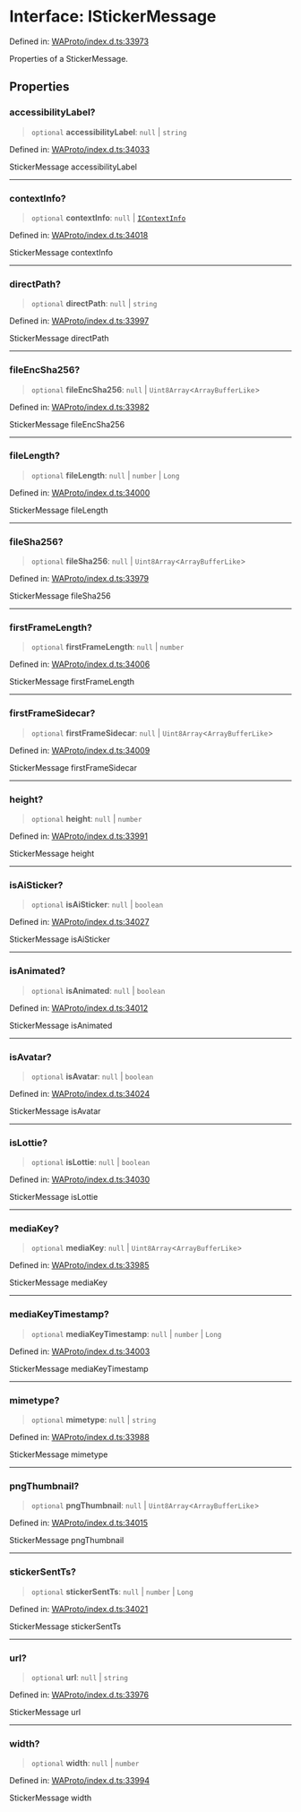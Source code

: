 # Interface: IStickerMessage

Defined in: [WAProto/index.d.ts:33973](https://github.com/Fokusdotid/bail/blob/fcd0cec6f26de1fb545eb2e03fa5c63fbad99d3d/WAProto/index.d.ts#L33973)

Properties of a StickerMessage.

## Properties

### accessibilityLabel?

> `optional` **accessibilityLabel**: `null` \| `string`

Defined in: [WAProto/index.d.ts:34033](https://github.com/Fokusdotid/bail/blob/fcd0cec6f26de1fb545eb2e03fa5c63fbad99d3d/WAProto/index.d.ts#L34033)

StickerMessage accessibilityLabel

***

### contextInfo?

> `optional` **contextInfo**: `null` \| [`IContextInfo`](../../../interfaces/IContextInfo.md)

Defined in: [WAProto/index.d.ts:34018](https://github.com/Fokusdotid/bail/blob/fcd0cec6f26de1fb545eb2e03fa5c63fbad99d3d/WAProto/index.d.ts#L34018)

StickerMessage contextInfo

***

### directPath?

> `optional` **directPath**: `null` \| `string`

Defined in: [WAProto/index.d.ts:33997](https://github.com/Fokusdotid/bail/blob/fcd0cec6f26de1fb545eb2e03fa5c63fbad99d3d/WAProto/index.d.ts#L33997)

StickerMessage directPath

***

### fileEncSha256?

> `optional` **fileEncSha256**: `null` \| `Uint8Array`\<`ArrayBufferLike`\>

Defined in: [WAProto/index.d.ts:33982](https://github.com/Fokusdotid/bail/blob/fcd0cec6f26de1fb545eb2e03fa5c63fbad99d3d/WAProto/index.d.ts#L33982)

StickerMessage fileEncSha256

***

### fileLength?

> `optional` **fileLength**: `null` \| `number` \| `Long`

Defined in: [WAProto/index.d.ts:34000](https://github.com/Fokusdotid/bail/blob/fcd0cec6f26de1fb545eb2e03fa5c63fbad99d3d/WAProto/index.d.ts#L34000)

StickerMessage fileLength

***

### fileSha256?

> `optional` **fileSha256**: `null` \| `Uint8Array`\<`ArrayBufferLike`\>

Defined in: [WAProto/index.d.ts:33979](https://github.com/Fokusdotid/bail/blob/fcd0cec6f26de1fb545eb2e03fa5c63fbad99d3d/WAProto/index.d.ts#L33979)

StickerMessage fileSha256

***

### firstFrameLength?

> `optional` **firstFrameLength**: `null` \| `number`

Defined in: [WAProto/index.d.ts:34006](https://github.com/Fokusdotid/bail/blob/fcd0cec6f26de1fb545eb2e03fa5c63fbad99d3d/WAProto/index.d.ts#L34006)

StickerMessage firstFrameLength

***

### firstFrameSidecar?

> `optional` **firstFrameSidecar**: `null` \| `Uint8Array`\<`ArrayBufferLike`\>

Defined in: [WAProto/index.d.ts:34009](https://github.com/Fokusdotid/bail/blob/fcd0cec6f26de1fb545eb2e03fa5c63fbad99d3d/WAProto/index.d.ts#L34009)

StickerMessage firstFrameSidecar

***

### height?

> `optional` **height**: `null` \| `number`

Defined in: [WAProto/index.d.ts:33991](https://github.com/Fokusdotid/bail/blob/fcd0cec6f26de1fb545eb2e03fa5c63fbad99d3d/WAProto/index.d.ts#L33991)

StickerMessage height

***

### isAiSticker?

> `optional` **isAiSticker**: `null` \| `boolean`

Defined in: [WAProto/index.d.ts:34027](https://github.com/Fokusdotid/bail/blob/fcd0cec6f26de1fb545eb2e03fa5c63fbad99d3d/WAProto/index.d.ts#L34027)

StickerMessage isAiSticker

***

### isAnimated?

> `optional` **isAnimated**: `null` \| `boolean`

Defined in: [WAProto/index.d.ts:34012](https://github.com/Fokusdotid/bail/blob/fcd0cec6f26de1fb545eb2e03fa5c63fbad99d3d/WAProto/index.d.ts#L34012)

StickerMessage isAnimated

***

### isAvatar?

> `optional` **isAvatar**: `null` \| `boolean`

Defined in: [WAProto/index.d.ts:34024](https://github.com/Fokusdotid/bail/blob/fcd0cec6f26de1fb545eb2e03fa5c63fbad99d3d/WAProto/index.d.ts#L34024)

StickerMessage isAvatar

***

### isLottie?

> `optional` **isLottie**: `null` \| `boolean`

Defined in: [WAProto/index.d.ts:34030](https://github.com/Fokusdotid/bail/blob/fcd0cec6f26de1fb545eb2e03fa5c63fbad99d3d/WAProto/index.d.ts#L34030)

StickerMessage isLottie

***

### mediaKey?

> `optional` **mediaKey**: `null` \| `Uint8Array`\<`ArrayBufferLike`\>

Defined in: [WAProto/index.d.ts:33985](https://github.com/Fokusdotid/bail/blob/fcd0cec6f26de1fb545eb2e03fa5c63fbad99d3d/WAProto/index.d.ts#L33985)

StickerMessage mediaKey

***

### mediaKeyTimestamp?

> `optional` **mediaKeyTimestamp**: `null` \| `number` \| `Long`

Defined in: [WAProto/index.d.ts:34003](https://github.com/Fokusdotid/bail/blob/fcd0cec6f26de1fb545eb2e03fa5c63fbad99d3d/WAProto/index.d.ts#L34003)

StickerMessage mediaKeyTimestamp

***

### mimetype?

> `optional` **mimetype**: `null` \| `string`

Defined in: [WAProto/index.d.ts:33988](https://github.com/Fokusdotid/bail/blob/fcd0cec6f26de1fb545eb2e03fa5c63fbad99d3d/WAProto/index.d.ts#L33988)

StickerMessage mimetype

***

### pngThumbnail?

> `optional` **pngThumbnail**: `null` \| `Uint8Array`\<`ArrayBufferLike`\>

Defined in: [WAProto/index.d.ts:34015](https://github.com/Fokusdotid/bail/blob/fcd0cec6f26de1fb545eb2e03fa5c63fbad99d3d/WAProto/index.d.ts#L34015)

StickerMessage pngThumbnail

***

### stickerSentTs?

> `optional` **stickerSentTs**: `null` \| `number` \| `Long`

Defined in: [WAProto/index.d.ts:34021](https://github.com/Fokusdotid/bail/blob/fcd0cec6f26de1fb545eb2e03fa5c63fbad99d3d/WAProto/index.d.ts#L34021)

StickerMessage stickerSentTs

***

### url?

> `optional` **url**: `null` \| `string`

Defined in: [WAProto/index.d.ts:33976](https://github.com/Fokusdotid/bail/blob/fcd0cec6f26de1fb545eb2e03fa5c63fbad99d3d/WAProto/index.d.ts#L33976)

StickerMessage url

***

### width?

> `optional` **width**: `null` \| `number`

Defined in: [WAProto/index.d.ts:33994](https://github.com/Fokusdotid/bail/blob/fcd0cec6f26de1fb545eb2e03fa5c63fbad99d3d/WAProto/index.d.ts#L33994)

StickerMessage width
